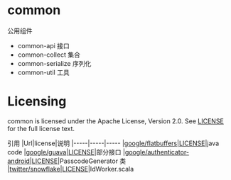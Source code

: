 # common

公用组件

* common-api       接口
* common-collect   集合
* common-serialize 序列化
* common-util      工具

Licensing
=========
common is licensed under the Apache License, Version 2.0. See
[LICENSE](https://github.com/binave/common/blob/master/LICENSE) for the full
license text.

引用
|Url|license|说明
|-----|-----|-----
|[google/flatbuffers](https://github.com/google/flatbuffers)|[LICENSE](https://github.com/google/flatbuffers/blob/master/LICENSE.txt)|java code
|[google/guava](https://github.com/google/guava)|[LICENSE](https://github.com/google/guava/blob/master/COPYING)|部分接口
|[google/authenticator-android](https://github.com/google/google-authenticator-android)|[LICENSE](https://github.com/google/google-authenticator-android/blob/master/LICENSE)|PasscodeGenerator 类
|[twitter/snowflake](https://github.com/twitter-archive/snowflake/tree/scala_28)|[LICENSE](https://github.com/twitter-archive/snowflake/blob/scala_28/LICENSE)|IdWorker.scala
